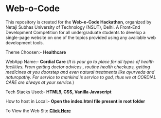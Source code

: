# Web-o-Code


This repository is created for the **Web-o-Code Hackathon**, organized by Netaji Subhas University of Technology (NSUT), Delhi. A Front-End Development Competition for all undergraduate students to develop a single-page website on one of the topics provided using any available web development tools. 



Theme Choosen:- **Healthcare**

WebApp Name:- **Cordial Care** (_It is your go to place for all types of health facilities. From getting doctor advices , routine health checkups, getting medicines at you doorstep and even natural treatments like ayurveda and naturopathy. For service to mankind is service to god, thus we at CORDIAL CARE are always at your service._)

Tech Stacks Used:-  **HTML5, CSS, Vanilla Javascript**

How to host in Local:- **Open the index.html file present in root folder**



To View the Web Site [**Click Here**](https://sattwik21.github.io/Web0Code/)
